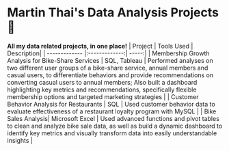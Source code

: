 # Martin Thai's Data Analysis Projects :star_struck:
**All my data related projects, in one place!**
| Project        | Tools Used  | Description|
| ------------- |:-------------:| -----:|
| Membership Growth Analysis for Bike-Share Services | SQL, Tableau | Performed analyses on two different user groups of a bike-share service, annual members and casual users, to differentiate behaviors and provide recommendations on converting casual users to annual members; Also built a dashboard highlighting key metrics and recommendations, specifically flexible membership options and targeted marketing strategies |
| Customer Behavior Analysis for Restaurants | SQL | Used customer behavior data to evaluate effectiveness of a restaurant loyalty program with MySQL |
| Bike Sales Analysis| Microsoft Excel | Used advanced functions and pivot tables to clean and analyze bike sale data, as well as build a dynamic dashboard to identify key metrics and visually transform data into easily understandable insights |


